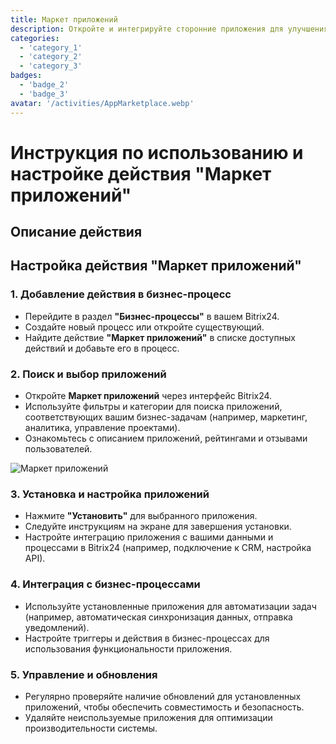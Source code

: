 ```yaml
---
title: Маркет приложений
description: Откройте и интегрируйте сторонние приложения для улучшения вашего бизнеса.
categories: 
  - 'category_1'
  - 'category_2'
  - 'category_3'
badges: 
  - 'badge_2'
  - 'badge_3'
avatar: '/activities/AppMarketplace.webp'
---
```

# Инструкция по использованию и настройке действия "Маркет приложений"

## Описание действия

## **Настройка действия "Маркет приложений"**

### 1. Добавление действия в бизнес-процесс
- Перейдите в раздел **"Бизнес-процессы"** в вашем Bitrix24.
- Создайте новый процесс или откройте существующий.
- Найдите действие **"Маркет приложений"** в списке доступных действий и добавьте его в процесс.

### 2. Поиск и выбор приложений
- Откройте **Маркет приложений** через интерфейс Bitrix24.
- Используйте фильтры и категории для поиска приложений, соответствующих вашим бизнес-задачам (например, маркетинг, аналитика, управление проектами).
- Ознакомьтесь с описанием приложений, рейтингами и отзывами пользователей.

![Маркет приложений](/activities/AppMarketplace.webp)

### 3. Установка и настройка приложений
- Нажмите **"Установить"** для выбранного приложения.
- Следуйте инструкциям на экране для завершения установки.
- Настройте интеграцию приложения с вашими данными и процессами в Bitrix24 (например, подключение к CRM, настройка API).

### 4. Интеграция с бизнес-процессами
- Используйте установленные приложения для автоматизации задач (например, автоматическая синхронизация данных, отправка уведомлений).
- Настройте триггеры и действия в бизнес-процессах для использования функциональности приложения.

### 5. Управление и обновления
- Регулярно проверяйте наличие обновлений для установленных приложений, чтобы обеспечить совместимость и безопасность.
- Удаляйте неиспользуемые приложения для оптимизации производительности системы.